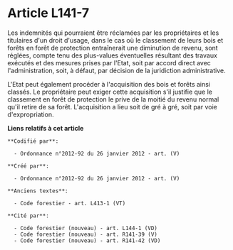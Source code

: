 # Article L141-7

Les indemnités qui pourraient être réclamées par les propriétaires et les titulaires d'un droit d'usage, dans le cas où le
classement de leurs bois et forêts en forêt de protection entraînerait une diminution de revenu, sont réglées, compte tenu
des plus-values éventuelles résultant des travaux exécutés et des mesures prises par l'Etat, soit par accord direct avec
l'administration, soit, à défaut, par décision de la juridiction administrative.

L'Etat peut également procéder à l'acquisition des bois et forêts ainsi classés. Le propriétaire peut exiger cette
acquisition s'il justifie que le classement en forêt de protection le prive de la moitié du revenu normal qu'il retire de sa
forêt. L'acquisition a lieu soit de gré à gré, soit par voie d'expropriation.

**Liens relatifs à cet article**

	**Codifié par**:

	  - Ordonnance n°2012-92 du 26 janvier 2012 - art. (V)

	**Créé par**:

	  - Ordonnance n°2012-92 du 26 janvier 2012 - art. (V)

	**Anciens textes**:

	  - Code forestier - art. L413-1 (VT)

	**Cité par**:

	  - Code forestier (nouveau) - art. L144-1 (VD)
	  - Code forestier (nouveau) - art. R141-39 (V)
	  - Code forestier (nouveau) - art. R141-42 (VD)
